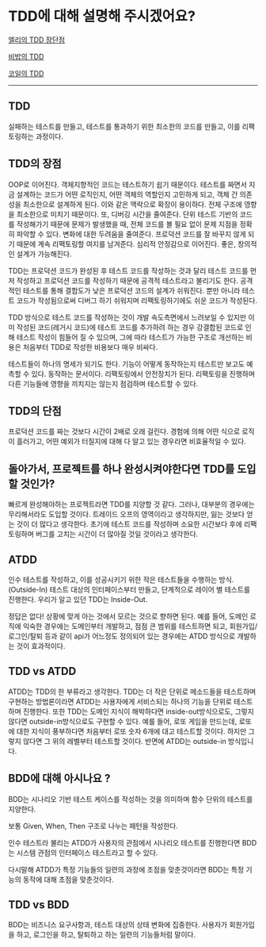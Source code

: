 # TDD에 대해 설명해 주시겠어요?

[엘리의 TDD 장단점](elly-tdd-strength-and-weakness.md)

[비밥의 TDD](bebop.md)

[코일의 TDD](coyle-tdd-strength-and-weakness.md)

---

## TDD
실패하는 테스트를 만들고, 테스트를 통과하기 위한 최소한의 코드를 만들고, 이를 리팩토링하는 과정이다.

## TDD의 장점
OOP로 이어진다. 객체지향적인 코드는 테스트하기 쉽기 때문이다. 테스트를 짜면서 지금 설계하는 코드가 어떤 로직인지, 어떤 객체의 역할인지 고민하게 되고, 객체 간 의존성을 최소한으로 설계하게 된다. 이와 같은 맥락으로 확장이 용이하다. 전체 구조에 영향을 최소한으로 미치기 때문이다. 또, 디버깅 시간을 줄여준다. 단위 테스트 기반의 코드를 작성해가기 때문에 문제가 발생했을 때, 전체 코드를 볼 필요 없이 문제 지점을 정확히 파악할 수 있다.
변화에 대한 두려움을 줄여준다. 프로덕션 코드를 잘 바꾸지 않게 되기 때문에 계속 리팩토링할 여지를 남겨준다.
심리적 안정감으로 이어진다. 좋은, 창의적인 설계가 가능해진다.

TDD는 프로덕션 코드가 완성된 후 테스트 코드를 작성하는 것과 달리 테스트 코드를 먼저 작성하고 프로덕션 코드를 작성하기 때문에 공격적 테스트라고 불리기도 한다.
공격적인 테스트를 통해 결합도가 낮은 프로덕션 코드의 설계가 쉬워진다. 뿐만 아니라 테스트 코드가 작성됨으로써 디버그 하기 쉬워지며 리팩토링하기에도 쉬운 코드가 작성된다.

TDD 방식으로 테스트 코드를 작성하는 것이 개발 속도측면에서 느려보일 수 있지만 이미 작성된 코드(레거시 코드)에 테스트 코드를 추가하려 하는 경우 강결합된 코드로 인해 테스트 작성이 힘들어 질 수 있으며, 그에 따라 테스트가 가능한 구조로 개선하는 비용은 처음부터 TDD로 작성한 비용보다 매우 비싸다.

테스트들이 하나의 명세가 되기도 한다. 기능이 어떻게 동작하는지 테스트만 보고도 예측할 수 있다. 동작하는 문서이다.
리팩토링에서 안전장치가 된다. 리팩토링을 진행하며 다른 기능들에 영향을 끼치지는 않는지 점검하며 테스트할 수 있다.

## TDD의 단점
프로덕션 코드를 짜는 것보다 시간이 2배로 오래 걸린다.
경험에 의해 어떤 식으로 로직이 흘러가고, 어떤 예외가 터질지에 대해 다 알고 있는 경우라면 비효율적일 수 있다.

## 돌아가서, 프로젝트를 하나 완성시켜야한다면 TDD를 도입할 것인가?
빠르게 완성해야하는 프로젝트라면 TDD를 지양할 것 같다. 그러나, 대부분의 경우에는 무리해서라도 도입할 것이다. 트레이드 오프의 영역이라고 생각하지만, 잃는 것보다 얻는 것이 더 많다고 생각한다. 초기에 테스트 코드를 작성하며 소요한 시간보다 후에 리팩토링하며 버그를 고치는 시간이 더 많아질 것일 것이라고 생각한다.

## ATDD
인수 테스트를 작성하고, 이를 성공시키기 위한 작은 테스트들을 수행하는 방식. (Outside-In) 테스트 대상의 인터페이스부터 만들고, 단계적으로 레이어 별 테스트를 진행한다.
우리가 알고 있던 TDD는 Inside-Out.

정답은 없다! 상황에 맞게 아는 것에서 모르는 것으로 향하면 된다.
예를 들어, 도메인 로직에 익숙한 경우에는 도메인부터 개발하고, 점점 큰 범위를 테스트하면 되고,
회원가입/로그인/탈퇴 등과 같이 api가 어느정도 정의되어 있는 경우에는 ATDD 방식으로 개발하는 것이 효과적이다.

## TDD vs ATDD

ATDD는 TDD의 한 부류라고 생각한다. TDD는 더 작은 단위로 메소드들을 테스트하며 구현하는 방법론이라면 ATDD는 사용자에게 서비스되는 하나의 기능을 단위로 테스트 하며 진행한다. 또한 TDD는 도메인 지식이 해박하다면 inside-out방식으로도, 그렇지 않다면 outside-in방식으로도 구현할 수 있다. 예를 들어, 로또 게임을 만드는데, 로또에 대한 지식이 풍부하다면 처음부터 로또 숫자 6개에 대고 테스트할 것이다. 하지만 그렇지 않다면 그 위의 레벨부터 테스트할 것이다. 반면에 ATDD는 outside-in 방식입니다.

## BDD에 대해 아시나요 ?

BDD는 시나리오 기반 테스트 케이스를 작성하는 것을 의미하며 함수 단위의 테스트를 지양한다.

보통 Given, When, Then 구조로 나누는 패턴을 작성한다.

인수 테스트라 불리는 ATDD가 사용자의 관점에서 시나리오 테스트를 진행한다면
BDD는 시스템 관점의 인터페이스 테스트라고 할 수 있다.

다시말해 ATDD가 특정 기능들의 일련의 과정에 초점을 맞춘것이라면
BDD는 특정 기능의 동작에 대해 초점을 맞춘것이다.

## TDD vs BDD
BDD는 비즈니스 요구사항과, 테스트 대상의 상태 변화에 집중한다. 사용자가 회원가입을 하고, 로그인을 하고, 탈퇴하고 하는 일련의 기능들처럼 말이다.
